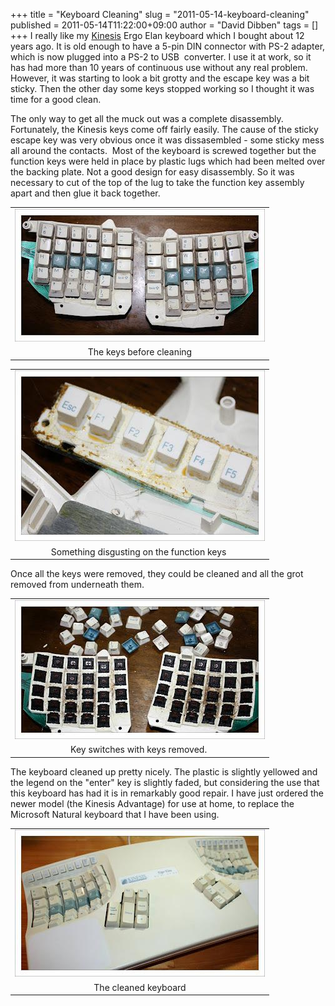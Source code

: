 +++
title = "Keyboard Cleaning"
slug = "2011-05-14-keyboard-cleaning"
published = 2011-05-14T11:22:00+09:00
author = "David Dibben"
tags = []
+++
I really like my [Kinesis](http://www.kinesis-ergo.com/) Ergo Elan
keyboard which I bought about 12 years ago. It is old enough to have a
5-pin DIN connector with PS-2 adapter, which is now plugged into a PS-2
to USB  converter. I use it at work, so it has had more than 10 years of
continuous use without any real problem. However, it was starting to
look a bit grotty and the escape key was a bit sticky. Then the other
day some keys stopped working so I thought it was time for a good
clean.  
  
The only way to get all the muck out was a complete disassembly.
Fortunately, the Kinesis keys come off fairly easily. The cause of the
sticky escape key was very obvious once it was dissasembled - some
sticky mess all around the contacts.  Most of the keyboard is screwed
together but the function keys were held in place by plastic lugs which
had been melted over the backing plate. Not a good design for easy
disassembly. So it was necessary to cut of the top of the lug to take
the function key assembly apart and then glue it back together.  
  

<table>
<tbody>
<tr class="odd">
<td style="text-align: center;"><a href="../images/2011-05-14-keyboard-cleaning-1105_keyboard_006.jpg"><img src="../images/thumbnails/2011-05-14-keyboard-cleaning-1105_keyboard_006.jpg" /></a></td>
</tr>
<tr class="even">
<td style="text-align: center;">The keys before cleaning</td>
</tr>
</tbody>
</table>

  

<table>
<tbody>
<tr class="odd">
<td style="text-align: center;"><a href="../images/2011-05-14-keyboard-cleaning-1105_keyboard_014.jpg"><img src="../images/thumbnails/2011-05-14-keyboard-cleaning-1105_keyboard_014.jpg" /></a></td>
</tr>
<tr class="even">
<td style="text-align: center;">Something disgusting on the function keys </td>
</tr>
</tbody>
</table>

Once all the keys were removed, they could be cleaned and all the grot
removed from underneath them.  
  

<table>
<tbody>
<tr class="odd">
<td style="text-align: center;"><a href="../images/2011-05-14-keyboard-cleaning-1105_keyboard_009.jpg"><img src="../images/thumbnails/2011-05-14-keyboard-cleaning-1105_keyboard_009.jpg" /></a></td>
</tr>
<tr class="even">
<td style="text-align: center;">Key switches with keys removed. </td>
</tr>
</tbody>
</table>

  
  
The keyboard cleaned up pretty nicely. The plastic is slightly yellowed
and the legend on the "enter" key is slightly faded, but considering the
use that this keyboard has had it is in remarkably good repair. I have
just ordered the newer model (the Kinesis Advantage) for use at home, to
replace the Microsoft Natural keyboard that I have been using.  
  

<table>
<tbody>
<tr class="odd">
<td style="text-align: center;"><a href="../images/2011-05-14-keyboard-cleaning-1105_keyboard_022.jpg"><img src="../images/thumbnails/2011-05-14-keyboard-cleaning-1105_keyboard_022.jpg" /></a></td>
</tr>
<tr class="even">
<td style="text-align: center;">The cleaned keyboard</td>
</tr>
</tbody>
</table>
